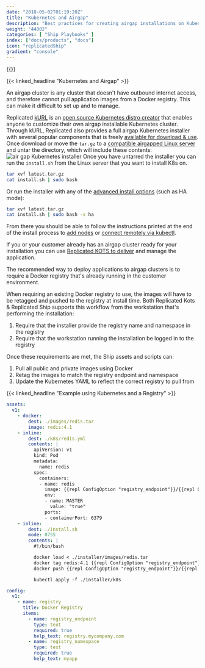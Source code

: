 ```yaml
---
date: "2018-05-02T01:19:20Z"
title: "Kubernetes and Airgap"
description: "Best practices for creating airgap installations on Kubernetes"
weight: "44002"
categories: [ "Ship Playbooks" ]
index: ["docs/products", "docs"]
icon: "replicatedShip"
gradient: "console"
---
```


{{<legacynotice>}}

{{< linked_headline "Kubernetes and Airgap" >}}

An airgap cluster is any cluster that doesn't have outbound internet access, and therefore cannot pull application images from a Docker registry. This can make it difficult to set up and to manage.

Replicated [kURL](https://kurl.sh) is an [open source Kubernetes distro creator](https://github.com/replicatedhq/kurl) that enables anyone to customize their own airgap installable Kubernetes cluster. Through kURL, Replicated also provides a full airgap Kubernetes installer with several popular components that is freely [available for download & use](http://kurl.sh/bundle/latest.tar.gz). Once download or move the `tar.gz` to a [compatible airgapped Linux server](https://kurl.sh/docs/install-with-kurl/system-requirements) and untar the directory, which will include these contents:
![air gap Kubernetes installer](/images/guides/kubernetes/airgap-k8s-installer.png)
Once you have untarred the installer you can run the `install.sh` from the Linux server that you want to install K8s on.
```bash
tar xvf latest.tar.gz
cat install.sh | sudo bash
```
Or run the installer with any of the [advanced install options](https://kurl.sh/docs/install-with-kurl/advanced-options) (such as HA mode):
```bash
tar xvf latest.tar.gz
cat install.sh | sudo bash -s ha
```
From there you should be able to follow the instructions printed at the end of the install process to [add nodes](https://kurl.sh/docs/install-with-kurl/adding-nodes) or [connect remotely via kubectl](https://kurl.sh/docs/install-with-kurl/connecting-remotely).

If you or your customer already has an airgap cluster ready for your installation you can use [Replicated KOTS to deliver](https://kots.io/kotsadm/installing/airgap-packages/) and manage the application.

The recommended way to deploy applications to airgap clusters is to require a Docker registry that's already running in the customer environment.

When requiring an existing Docker registry to use, the images will have to be retagged and pushed to the registry at install time. Both Replicated Kots & Replicated Ship supports this workflow from the workstation that's performing the installation:

1. Require that the installer provide the registry name and namespace in the registry
1. Require that the workstation running the installation be logged in to the registry

Once these requirements are met, the Ship assets and scripts can:

1. Pull all public and private images using Docker
1. Retag the images to match the registry endpoint and namespace
1. Update the Kubernetes YAML to reflect the correct registry to pull from

{{< linked_headline "Example using Kubernetes and a Registry" >}}

```yaml
assets:
  v1:
    - docker:
        dest: ./images/redis.tar
        image: redis:4.1
    - inline:
        dest: ./k8s/redis.yml
        contents: |
          apiVersion: v1
          kind: Pod
          metadata:
            name: redis
          spec:
            containers:
            - name: redis
              image: {{repl ConfigOption "registry_endpoint"}}/{{repl ConfigOption "registry_namespace"}}/redis:4/1
              env:
              - name: MASTER
                value: "true"
              ports:
              - containerPort: 6379
    - inline:
        dest: ./install.sh
        mode: 0755
        contents: |
          #!/bin/bash

          docker load < ./installer/images/redis.tar
          docker tag redis:4.1 {{repl ConfigOption "registry_endpoint"}}/{{repl ConfigOption "registry_namespace"}}/redis:4.1
          docker push {{repl ConfigOption "registry_endpoint"}}/{{repl ConfigOption "registry_namespace"}}/redis:4.1

          kubectl apply -f ./installer/k8s

config:
  v1:
    - name: registry
      title: Docker Registry
      items:
        - name: registry_endpoint
          type: text
          required: true
          help_text: registry.mycompany.com
        - name: registry_namespace
          type: text
          required: true
          help_text: myapp
```
